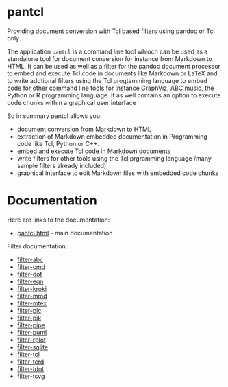 # pantcl


Providing document conversion with Tcl based filters using pandoc or Tcl only.

The application `pantcl` is a command line tool whioch can be used as a
standalone tool for document conversion for instance from Markdown to HTML. It
can be used as well as a filter for the pandoc document processor to embed and
execute Tcl code in documents like Markdown or LaTeX and to write addtional
filters using the Tcl progtamming language to embed code for other command line tools for instance GraphViz, ABC music, the Python or R programming language. It as well contains an option to execute code chunks within a graphical user interface

So in summary pantcl allows you:

- document conversion from Markdown to HTML
- extraction of Markdown embedded documentation in Programming code like Tcl, Python or C++.
- embed and execute Tcl code in Markdown documents
- write filters for other tools using the Tcl prgramming language /many sample filters already included)
- graphical interface to edit Markdown files with embedded code chunks

# Documentation

Here are links to the documentation:

* [pantcl.html](https://htmlpreview.github.io/?https://raw.githubusercontent.com/mittelmark/pantcl/master/pantcl.html) - main documentation

Filter documentation:

- [filter-abc](https://htmlpreview.github.io/?https://raw.githubusercontent.com/mittelmark/pantcl/master/lib/tclfilters/lib/tclfilters/filter-abc.html)
- [filter-cmd](https://htmlpreview.github.io/?https://raw.githubusercontent.com/mittelmark/pantcl/master/lib/tclfilters/lib/tclfilters/filter-cmd.html)
- [filter-dot](https://htmlpreview.github.io/?https://raw.githubusercontent.com/mittelmark/pantcl/master/lib/tclfilters/lib/tclfilters/filter-dot.html)
- [filter-eqn](https://htmlpreview.github.io/?https://raw.githubusercontent.com/mittelmark/pantcl/master/lib/tclfilters/lib/tclfilters/filter-eqn.html)
- [filter-kroki](https://htmlpreview.github.io/?https://raw.githubusercontent.com/mittelmark/pantcl/master/lib/tclfilters/lib/tclfilters/filter-kroki.html)
- [filter-mmd](https://htmlpreview.github.io/?https://raw.githubusercontent.com/mittelmark/pantcl/master/lib/tclfilters/lib/tclfilters/filter-mmd.html)
- [filter-mtex](https://htmlpreview.github.io/?https://raw.githubusercontent.com/mittelmark/pantcl/master/lib/tclfilters/lib/tclfilters/filter-mtex.html)
- [filter-pic](https://htmlpreview.github.io/?https://raw.githubusercontent.com/mittelmark/pantcl/master/lib/tclfilters/lib/tclfilters/filter-pic.html)
- [filter-pik](https://htmlpreview.github.io/?https://raw.githubusercontent.com/mittelmark/pantcl/master/lib/tclfilters/lib/tclfilters/filter-pik.html)
- [filter-pipe](https://htmlpreview.github.io/?https://raw.githubusercontent.com/mittelmark/pantcl/master/lib/tclfilters/lib/tclfilters/filter-pipe.html)
- [filter-puml](https://htmlpreview.github.io/?https://raw.githubusercontent.com/mittelmark/pantcl/master/lib/tclfilters/lib/tclfilters/filter-puml.html)
- [filter-rplot](https://htmlpreview.github.io/?https://raw.githubusercontent.com/mittelmark/pantcl/master/lib/tclfilters/lib/tclfilters/filter-rplot.html)
- [filter-sqlite](https://htmlpreview.github.io/?https://raw.githubusercontent.com/mittelmark/pantcl/master/lib/tclfilters/lib/tclfilters/filter-sqlite.html)
- [filter-tcl](https://htmlpreview.github.io/?https://raw.githubusercontent.com/mittelmark/pantcl/master/lib/tclfilters/lib/tclfilters/filter-tcl.html)
- [filter-tcrd](https://htmlpreview.github.io/?https://raw.githubusercontent.com/mittelmark/pantcl/master/lib/tclfilters/lib/tclfilters/filter-tcrd.html)
- [filter-tdot](https://htmlpreview.github.io/?https://raw.githubusercontent.com/mittelmark/pantcl/master/lib/tclfilters/lib/tclfilters/filter-tdot.html)
- [filter-tsvg](https://htmlpreview.github.io/?https://raw.githubusercontent.com/mittelmark/pantcl/master/lib/tclfilters/lib/tclfilters/filter-tsvg.html)

